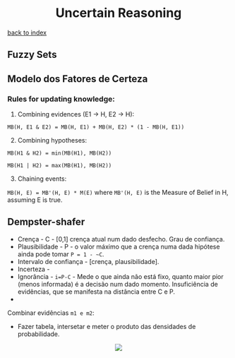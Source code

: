 
<h1 align="center">Uncertain Reasoning</h1>

[back to index](../README.md)

## Fuzzy Sets

## Modelo dos Fatores de Certeza

### Rules for updating knowledge:
1. Combining evidences (E1 -> H, E2 -> H): 

`MB(H, E1 & E2) = MB(H, E1) + MB(H, E2) * (1 - MB(H, E1))`

2. Combining hypotheses: 

`MB(H1 & H2) = min(MB(H1), MB(H2))`

`MB(H1 | H2) = max(MB(H1), MB(H2))`

3. Chaining events: 

`MB(H, E) = MB'(H, E) * M(E)` where `MB'(H, E)` is the Measure of Belief in H, assuming E is true.


## Dempster-shafer

 * Crença - C - [0,1] crença atual num dado desfecho. Grau de confiança. 
 * Plausibilidade - P - o valor máximo que a crença numa dada hipótese ainda pode tomar `P = 1 - ~C`. 
 * Intervalo de confiança - [crença, plausibilidade]. 
 * Incerteza - 
 * Ignorância - `i=P-C` - Mede o que ainda não está fixo, quanto maior pior (menos informada) é a decisão num dado momento. Insuficiência de evidências, que se manifesta na distância entre C e P.
 * 

Combinar evidências `m1 e m2`:
 * Fazer tabela, intersetar e meter o produto das densidades de probabilidade. 
 <p align="center"><img src="https://latex.codecogs.com/gif.latex?Belief(C1)=\frac{\sum_{X\cap&space;Y\subseteq&space;\{C1\}}m1(x)*m2(y)))}{1-\sum_{X\cap&space;Y\subseteq&space;\{\phi&space;\}}m1(x)*m2(y)))}"/></p>
